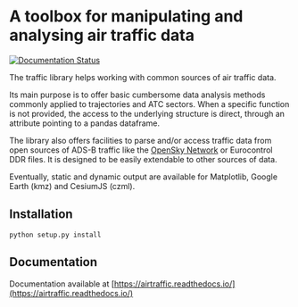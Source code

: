 # A toolbox for manipulating and analysing air traffic data 

[![Documentation Status](https://readthedocs.org/projects/airtraffic/badge/?version=latest)](https://airtraffic.readthedocs.io/en/latest/?badge=latest)


The traffic library helps working with common sources of air traffic data.

Its main purpose is to offer basic cumbersome data analysis methods commonly
applied to trajectories and ATC sectors. When a specific function is not
provided, the access to the underlying structure is direct, through an attribute
pointing to a pandas dataframe.

The library also offers facilities to parse and/or access traffic data from open
sources of ADS-B traffic like the [OpenSky Network](https://opensky-network.org/)
or Eurocontrol DDR files. It is designed to be easily extendable to other
sources of data.

Eventually, static and dynamic output are available for Matplotlib, Google
Earth (kmz) and CesiumJS (czml).

## Installation

```
python setup.py install
```

## Documentation

Documentation available at [https://airtraffic.readthedocs.io/](https://airtraffic.readthedocs.io/)

